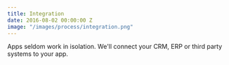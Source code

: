 ```yaml
---
title: Integration
date: 2016-08-02 00:00:00 Z
image: "/images/process/integration.png"
---
```


Apps seldom work in isolation. We'll connect your CRM, ERP or third party systems to your app.